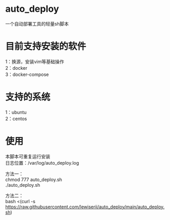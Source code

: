 # auto_deploy

一个自动部署工具的轻量sh脚本


# 目前支持安装的软件

1：换源，安装vim等基础操作</br>
2：docker</br>
3：docker-compose</br>


# 支持的系统

1：ubuntu</br>
2：centos</br>


# 使用

本脚本可重复运行安装</br>
日志位置：/var/log/auto_deploy.log

方法一：</br>
chmod 777 auto_deploy.sh</br>
./auto_deploy.sh


方法二：</br>
bash <(curl -s https://raw.githubusercontent.com/lewiserii/auto_deploy/main/auto_deploy.sh)
